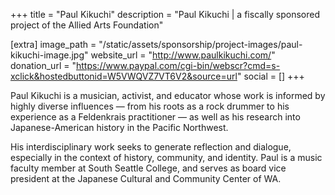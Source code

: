 +++
title = "Paul Kikuchi"
description = "Paul Kikuchi | a fiscally sponsored project of the Allied Arts Foundation"

[extra]
image_path = "/static/assets/sponsorship/project-images/paul-kikuchi-image.jpg"
website_url = "http://www.paulkikuchi.com/"
donation_url = "https://www.paypal.com/cgi-bin/webscr?cmd=s-xclick&hostedbuttonid=W5VWQVZ7VT6V2&source=url"
social = []
+++

Paul Kikuchi is a musician, activist, and educator whose work is informed by highly diverse influences — from his roots as a rock drummer to his experience as a Feldenkrais practitioner — as well as his research into Japanese-American history in the Pacific Northwest.

His interdisciplinary work seeks to generate reflection and dialogue, especially in the context of history, community, and identity. Paul is a music faculty member at South Seattle College, and serves as board vice president at the Japanese Cultural and Community Center of WA.

